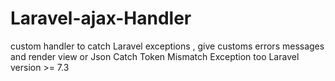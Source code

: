 # Laravel-ajax-Handler
custom handler to  catch  Laravel exceptions , give customs errors messages  and render view or Json
Catch Token Mismatch Exception too
Laravel version >= 7.3
